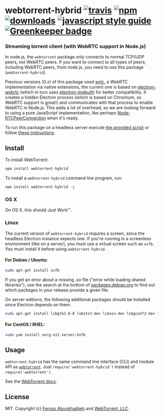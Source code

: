 # webtorrent-hybrid [![travis][travis-image]][travis-url] [![npm][npm-image]][npm-url] [![downloads][downloads-image]][downloads-url] [![javascript style guide][standard-image]][standard-url] [![Greenkeeper badge][greenkeeper-image]][greenkeeper-url]



[travis-image]: https://img.shields.io/travis/webtorrent/webtorrent-hybrid/master.svg
[travis-url]: https://travis-ci.org/webtorrent/webtorrent-hybrid
[npm-image]: https://img.shields.io/npm/v/webtorrent-hybrid.svg
[npm-url]: https://npmjs.org/package/webtorrent-hybrid
[downloads-image]: https://img.shields.io/npm/dm/webtorrent-hybrid.svg
[downloads-url]: https://npmjs.org/package/webtorrent-hybrid
[standard-image]: https://img.shields.io/badge/code_style-standard-brightgreen.svg
[standard-url]: https://standardjs.com
[greenkeeper-image]: https://badges.greenkeeper.io/webtorrent/webtorrent-hybrid.svg
[greenkeeper-url]: https://greenkeeper.io/

### Streaming torrent client (with WebRTC support in Node.js)

In node.js, the `webtorrent` package only connects to normal TCP/UDP peers, not WebRTC peers. If you want to connect to all types of peers, including WebRTC peers, from node.js, you need to use this package (`webtorrent-hybrid`).

Previous versions (0.x) of this package used [wrtc](https://github.com/js-platform/node-webrtc), a WebRTC implementation via native extensions, the current one is based on [electron-webrtc](https://github.com/mappum/electron-webrtc) (which in turn uses [electron-prebuilt](https://github.com/electron-userland/electron-prebuilt)) for better compatibility. It creates a hidden Electron process (which is based on Chromium, so WebRTC support is great!) and communicates with that process to enable WebRTC in Node.js. This adds a lot of overhead, so we are looking forward to using a pure JavaScript implementation, like perhaps [Node-RTCPeerConnection](https://github.com/nickdesaulniers/node-rtc-peer-connection) when it's ready.

To run this package on a headless server execute [the provided script](bin/prepareHeadless.sh) or follow [these instructions](https://github.com/mappum/electron-webrtc#running-on-a-headless-server).

## Install

To install WebTorrent:

```bash
npm install webtorrent-hybrid
```

To install a `webtorrent-hybrid` command line program, run:

```bash
npm install webtorrent-hybrid -g
```

### OS X

On OS X, this should Just Work™.

### Linux

The current version of `webtorrent-hybrid` requires a screen, since the headless Electron
instance expects one. If you're running in a screenless environment (like on a server),
you must use a virtual screen such as `xvfb`. You must install it before using
`webtorrent-hybrid`.

#### For Debian / Ubuntu:

```bash
sudo apt-get install xvfb
```

If you get an error about a missing .so file ("error while loading shared libraries"), use the search at the bottom of [packages.debian.org](https://packages.debian.org) to find out which packages in your release provide a given file.

On server editions, the following additional packages should be installed since Electron depends on them:

```bash
sudo apt-get install libgtk2.0-0 libxtst-dev libxss-dev libgconf2-dev libnss3 libasound2-dev
```

#### For CentOS / RHEL:

```bash
sudo yum install xorg-x11-server-Xvfb
```

## Usage

`webtorrent-hybrid` has the same command line interface (CLI) and module API as
[`webtorrent`](https://github.com/webtorrent/webtorrent). Just `require('webtorrent-hybrid')`
instead of `require('webtorrent')`.

See the [WebTorrent docs](https://webtorrent.io/docs).

## License

MIT. Copyright (c) [Feross Aboukhadijeh](https://feross.org) and [WebTorrent, LLC](https://webtorrent.io).
